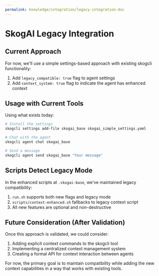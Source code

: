 ```yaml
---
permalink: knowledge/integration/legacy-integration-doc
---
```


# SkogAI Legacy Integration

## Current Approach

For now, we'll use a simple settings-based approach with existing skogcli functionality:

1. Add `legacy_compatible: true` flag to agent settings
2. Add `context_system: true` flag to indicate the agent has enhanced context

## Usage with Current Tools

Using what exists today:

```bash
# Install the settings
skogcli settings add-file skogai_base skogai_simple_settings.yaml

# Chat with the agent
skogcli agent chat skogai_base

# Send a message
skogcli agent send skogai_base "Your message"
```

## Scripts Detect Legacy Mode

In the enhanced scripts at `.skogai-base`, we've maintained legacy compatibility:

1. `run.sh` supports both new flags and legacy mode
2. `scripts/context-enhanced.sh` fallbacks to legacy context script
3. All new features are optional and non-destructive

## Future Consideration (After Validation)

Once this approach is validated, we could consider:

1. Adding explicit context commands to the skogcli tool
2. Implementing a centralized context management system
3. Creating a formal API for context interaction between agents

For now, the primary goal is to maintain compatibility while adding the new context capabilities in a way that works with existing tools.